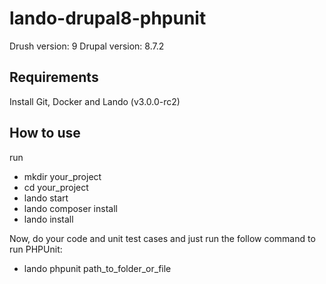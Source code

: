 # lando-drupal8-phpunit


Drush version: 9
Drupal version: 8.7.2

## Requirements

Install Git, Docker and Lando (v3.0.0-rc2)

## How to use

run 
- mkdir your_project
- cd your_project
- lando start
- lando composer install
- lando install

Now, do your code and unit test cases and just run the follow command to run PHPUnit:
- lando phpunit path_to_folder_or_file


